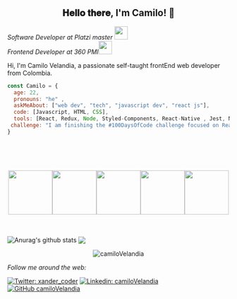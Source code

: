 <div align="center">
<h2> 𝐇𝐞𝐥𝐥𝐨 𝐭𝐡𝐞𝐫𝐞, I'm Camilo! 👋</h2>
</div>

<p><em>Software Developer at Platzi master <img src="https://media.giphy.com/media/fYSnHlufseco8Fh93Z/giphy.gif" width="30">
 </br>Frontend Developer at 360 PMI</a><img src="https://media.giphy.com/media/WUlplcMpOCEmTGBtBW/giphy.gif" width="30"> 
</em></p>


Hi, I'm Camilo Velandia, a passionate self-taught frontEnd web developer from Colombia.


```javascript
const Camilo = {
  age: 22,
  pronouns: "he" ,
  askMeAbout: ["web dev", "tech", "javascript dev", "react js"],
  code: [Javascript, HTML, CSS],
  tools: [React, Redux, Node, Styled-Components, React-Native , Jest, Next JS, Formik, Git, Travis_CI ],
 challenge: "I am finishing the #100DaysOfCode challenge focused on React js and javascript"
}
```

<br>
<br>
<br>
<p align="center">
  <img src="https://media3.giphy.com/media/ln7z2eWriiQAllfVcn/200w.webp" width="100"><img src="https://i.giphy.com/media/eNAsjO55tPbgaor7ma/200w.webp" width="100"><img src="https://media3.giphy.com/media/kdFc8fubgS31b8DsVu/giphy.webp" width="100"><img src="https://i.giphy.com/media/KzJkzjggfGN5Py6nkT/200.webp" width="100"><img src="https://i.giphy.com/media/IdyAQJVN2kVPNUrojM/200.webp" width="100">
</p>
<br>
<br>

<div style="display=flex;">

  <img align="center" src="https://github-readme-stats.vercel.app/api?username=camiloVelandia&show_icons=true&include_all_commits=true&theme=radical" alt="Anurag's github stats" />
  <img align="center" src="https://github-readme-stats.vercel.app/api/top-langs/?username=camiloVelandia&layout=compact&theme=radical" />

</div>

<p align="center"><img src="https://komarev.com/ghpvc/?username=camiloVelandia" alt="camiloVelandia" /> </p>
<p align="center">

<i>Follow me around the web:</i><br>

[![Twitter: xander_coder](https://img.shields.io/twitter/follow/xander_coder?style=social)](https://twitter.com/xander_coder)
[![Linkedin: camiloVelandia](https://img.shields.io/badge/-camiloVelandia-blue?style=flat-square&logo=Linkedin&logoColor=white&link=https://www.linkedin.com/in/camiloVelandia/)](https://www.linkedin.com/in/camilo-velandia/)
[![GitHub camiloVelandia](https://img.shields.io/github/followers/camiloVelandia?label=follow&style=social)](https://github.com/camiloVelandia)





<!-- [🇱​🇮​🇳​🇰​🇪​🇩​🇮​🇳​](https://www.linkedin.com/in/absphreak/) ● [🇮​🇳​🇸​🇹​🇦​🇬​🇷​🇦​🇲​](https://www.instagram.com/absphreak/) ● [🇫​🇦​🇨​🇪​🇧​🇴​🇴​🇰​](https://www.facebook.com/originalphreak/) ● [🇸​🇵​🇴​🇹​🇮​🇫​🇾​](https://open.spotify.com/user/0170agi99s5hh187g7mtz245b) -->


<!--
**camiloVelandia/camiloVelandia** is a ✨ _special_ ✨ repository because its `README.md` (this file) appears on your GitHub profile.

Here are some ideas to get you started:

- 🔭 I’m currently working on ...
- 🌱 I’m currently learning ...
- 👯 I’m looking to collaborate on ...
- 🤔 I’m looking for help with ...
- 💬 Ask me about ...
- 📫 How to reach me: ...
- 😄 Pronouns: ...
- ⚡ Fun fact: ...
-->
